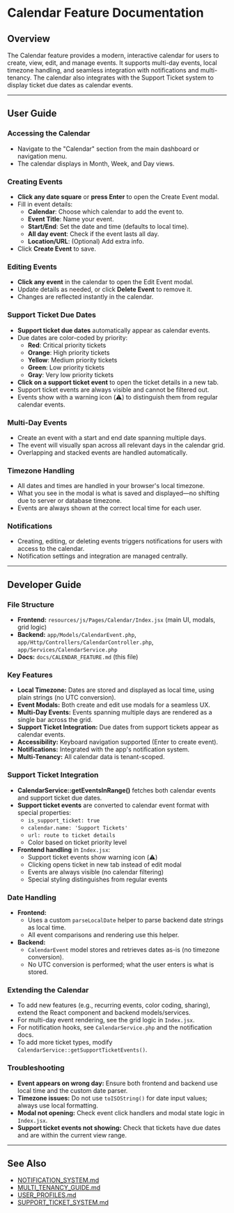 # Calendar Feature Documentation

## Overview
The Calendar feature provides a modern, interactive calendar for users to create, view, edit, and manage events. It supports multi-day events, local timezone handling, and seamless integration with notifications and multi-tenancy. The calendar also integrates with the Support Ticket system to display ticket due dates as calendar events.

---

## User Guide

### Accessing the Calendar
- Navigate to the "Calendar" section from the main dashboard or navigation menu.
- The calendar displays in Month, Week, and Day views.

### Creating Events
- **Click any date square** or **press Enter** to open the Create Event modal.
- Fill in event details:
  - **Calendar**: Choose which calendar to add the event to.
  - **Event Title**: Name your event.
  - **Start/End**: Set the date and time (defaults to local time).
  - **All day event**: Check if the event lasts all day.
  - **Location/URL**: (Optional) Add extra info.
- Click **Create Event** to save.

### Editing Events
- **Click any event** in the calendar to open the Edit Event modal.
- Update details as needed, or click **Delete Event** to remove it.
- Changes are reflected instantly in the calendar.

### Support Ticket Due Dates
- **Support ticket due dates** automatically appear as calendar events.
- Due dates are color-coded by priority:
  - **Red**: Critical priority tickets
  - **Orange**: High priority tickets  
  - **Yellow**: Medium priority tickets
  - **Green**: Low priority tickets
  - **Gray**: Very low priority tickets
- **Click on a support ticket event** to open the ticket details in a new tab.
- Support ticket events are always visible and cannot be filtered out.
- Events show with a warning icon (⚠️) to distinguish them from regular calendar events.

### Multi-Day Events
- Create an event with a start and end date spanning multiple days.
- The event will visually span across all relevant days in the calendar grid.
- Overlapping and stacked events are handled automatically.

### Timezone Handling
- All dates and times are handled in your browser's local timezone.
- What you see in the modal is what is saved and displayed—no shifting due to server or database timezone.
- Events are always shown at the correct local time for each user.

### Notifications
- Creating, editing, or deleting events triggers notifications for users with access to the calendar.
- Notification settings and integration are managed centrally.

---

## Developer Guide

### File Structure
- **Frontend:** `resources/js/Pages/Calendar/Index.jsx` (main UI, modals, grid logic)
- **Backend:** `app/Models/CalendarEvent.php`, `app/Http/Controllers/CalendarController.php`, `app/Services/CalendarService.php`
- **Docs:** `docs/CALENDAR_FEATURE.md` (this file)

### Key Features
- **Local Timezone:** Dates are stored and displayed as local time, using plain strings (no UTC conversion).
- **Event Modals:** Both create and edit use modals for a seamless UX.
- **Multi-Day Events:** Events spanning multiple days are rendered as a single bar across the grid.
- **Support Ticket Integration:** Due dates from support tickets appear as calendar events.
- **Accessibility:** Keyboard navigation supported (Enter to create event).
- **Notifications:** Integrated with the app's notification system.
- **Multi-Tenancy:** All calendar data is tenant-scoped.

### Support Ticket Integration
- **CalendarService::getEventsInRange()** fetches both calendar events and support ticket due dates.
- **Support ticket events** are converted to calendar event format with special properties:
  - `is_support_ticket: true`
  - `calendar.name: 'Support Tickets'`
  - `url: route to ticket details`
  - Color based on ticket priority level
- **Frontend handling** in `Index.jsx`:
  - Support ticket events show warning icon (⚠️)
  - Clicking opens ticket in new tab instead of edit modal
  - Events are always visible (no calendar filtering)
  - Special styling distinguishes from regular events

### Date Handling
- **Frontend:**
  - Uses a custom `parseLocalDate` helper to parse backend date strings as local time.
  - All event comparisons and rendering use this helper.
- **Backend:**
  - `CalendarEvent` model stores and retrieves dates as-is (no timezone conversion).
  - No UTC conversion is performed; what the user enters is what is stored.

### Extending the Calendar
- To add new features (e.g., recurring events, color coding, sharing), extend the React component and backend models/services.
- For multi-day event rendering, see the grid logic in `Index.jsx`.
- For notification hooks, see `CalendarService.php` and the notification docs.
- To add more ticket types, modify `CalendarService::getSupportTicketEvents()`.

### Troubleshooting
- **Event appears on wrong day:** Ensure both frontend and backend use local time and the custom date parser.
- **Timezone issues:** Do not use `toISOString()` for date input values; always use local formatting.
- **Modal not opening:** Check event click handlers and modal state logic in `Index.jsx`.
- **Support ticket events not showing:** Check that tickets have due dates and are within the current view range.

---

## See Also
- [NOTIFICATION_SYSTEM.md](./NOTIFICATION_SYSTEM.md)
- [MULTI_TENANCY_GUIDE.md](./MULTI_TENANCY_GUIDE.md)
- [USER_PROFILES.md](./USER_PROFILES.md)
- [SUPPORT_TICKET_SYSTEM.md](./SUPPORT_TICKET_SYSTEM.md) 
